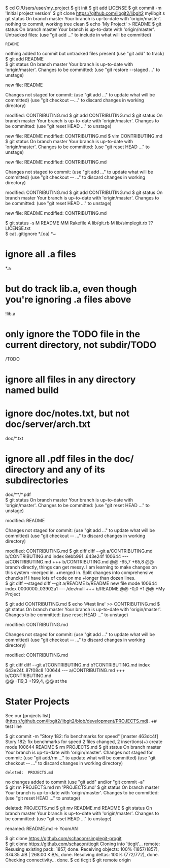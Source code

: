 $ cd C:/Users/user/my_project
$ git init
$ git add LICENSE
$ git commit -m 'Initial project version'
$ git clone https://github.com/libgit2/libgit2 mylibgit
s git status
On branch master
Your branch is up-to-date with 'origin/master'.
nothing to commit, working tree clean
$ echo 'My Project' > README
$ git status
On branch master
Your branch is up-to-date with 'origin/master'.
Untracked files:
  (use "git add <file>..." to include in what will be committed)
  
    README
  
 nothing added to commit but untracked files present (use "git add" to track)
$ git add README  
$ git status
On branch master
Your branch is up-to-date with 'origin/master'.
Changes to be committed:
  (use "git restore --staged <file>..." to unstage)
  
  new file:  README
  
Changes not staged for commit:
  (use "git add <file>..." to update what will be committed)
  (use "git checkout --<file>..." to discard changes in working directory)
  
   modified:  CONTRIBUTING.md
$ git add CONTRIBUTING.md
$ git status
On branch master
Your branch is up-to-date with 'origin/master'.
Changes to be committed:
  (use "git reset HEAD <file>..." to unstage)
  
  new file:  README
  modified:  CONTRIBUTING.md
$ vim CONTRIBUTING.md
$ git status
On branch master
Your branch is up-to-date with 'origin/master'.
Changes to be committed:
  (use "git reset HEAD <file>..." to unstage)
  
  new file: README
  modified: CONTRIBUTING.md
  
Changes not staged to commit:
  (use "git add <file>..." to update what will be committed)
  (use "git checkout -- <file>..." to discard changes in working directory)
  
  modified:  CONTRIBUTING.md
$ git add CONTRIBUTING.md
$ git status
On branch master
Your branch is up-to-date with 'origin/master'.
Changes to be committed:
  (use "git reset HEAD <file>..." to unstage)
  
  new file:  README
  modified:  CONTRIBUTING.md 
  
$ git status -s
  M README
MM Rakefile
A lib/git.rb
M lib/simplegit.rb
?? LICENSE.txt  
$ cat .gitignore
*.[oa]
*~
# ignore all .a files
*.a
  
# but do track lib.a, even though you're ignoring .a files above
!lib.a
  
# only ignore the TODO file in the current directory, not subdir/TODO
/TODO
  
# ignore all files in any directory named build
  
# ignore doc/notes.txt, but not doc/server/arch.txt
doc/*.txt
  
# ignore all .pdf files in the doc/ directory and any of its subdirectories
doc/**/*.pdf  
$ git status
On branch master
Your branch is up-to-date with 'origin/master'.
Changes to be committed:
  (use "git reset HEAD <file>..." to unstage)
  
  modified:  README
  
Changes not staged for commit:
  (use "git add <file>..." to update what will be committed)
  (use "git checkout -- <file>..." to discard changes in working directory)
  
  modified:  CONTRIBUTING.md
$ git diff
diff --git a/CONTRIBUTING.md b/CONTRIBUTING.md
index 8ebb991..643e24f 100644
--- a/CONTRIBUTING.md
+++ b/CONTRIBUTING.md
@@ -65,7 +65,8 @@ branch directly, things can get messy.
 I am learning to make changes on this system
-merged in.
+merged in. Split changes into comprehensive chuncks if I have lots of code on me
+longer than dozen lines.  
$ git diff --staged
diff --git a/README b/README
new file mode 100644
index 0000000..03902a1
--- /dev/null
+++ b/README
@@ -0,0 +1 @@
+My Project  

$ git add CONTRIBUTING.md
$ echo '#test line' >> CONTRIBUTING.md
$ git status
On branch master
Your branch is up-to-date with 'origin/master'.
Changes to be committed:
  (use reset HEAD <file>..." to unstage)
  
  modified:  CONTRIBUTING.md
  
Changes not staged for commit:
  (use "git add <file>..." to update what will be committed)
  (use "git checkout -- <file>..." to discard changes in working directory)
  
  modified:  CONTRIBUTING.md
  
$ git diff
diff --git a?CONTRIBUTING.md b?CONTRIBUTING.md
index 643e24f..87f08c8 100644
--- a/CONTRIBUTING.md
+++ b/CONTRIBUTING.md  
@@ -119,3 +199,4, @@ at the
# Stater Projects
  
 See our [projects list] (https://github.com/libgit2/libgit2/blob/development/PROJECTS.md).
+# test line  

$ git commit -m "Story 182: fix benchmarks for speed"
[master 463dc4f] Story 182: fix benchmarks for speed
 2 files changed, 2 insertions(+)
 create mode 100644 README 
$ rm PROJECTS.md
$ git status
On branch master
Your branch is up-to-date with 'origin/master'.
Changes not staged for commit:
  (use "git add/rm <file>..." to update what will be committed)
  (use "git checkout -- <file>..." to discard changes in working directory)
  
    deleted:  PROJECTS.md
  
no changes added to commit (use "git add" and/or "git commit -a"  
$ git rm PROJECTS.md
rm 'PROJECTS.md'
$ git status
On branch master
Your branch is up-to-date with 'origin/master'.
Changes to be committed:
  (use "git reset HEAD <file>..." to unstage)
  
  deleted:  PROJECTS.md
$ git mv README.md README
$ git status
On branch master
Your branch is up-to-date with 'origin/master'.
Changes to be committed:
  (use "git reset HEAD <file>..." to unstage)
  
   renamed:  README.md -> YoomAN
  
$ git clone https://github.com/schacon/simplegit-progit  
$ git clone https://github.com/schacon/ticgit
Cloning into 'ticgit'...
remote: Resusing existing pack: 1857, done.
Receiving objects: 100% (1857/1857), 374.35 JiB | 268.00 KiB/s, done.
Resolving deltas: 100% (772/772), done.
Checking connectivity... done.
$ cd ticgit
$ git remote
origin  
